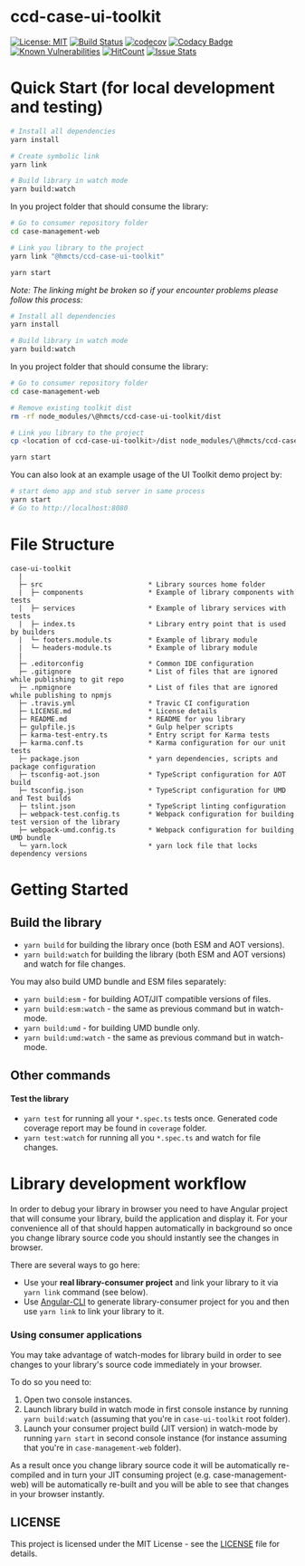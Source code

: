 # ccd-case-ui-toolkit
[![License: MIT](https://img.shields.io/badge/License-MIT-yellow.svg)](https://opensource.org/licenses/MIT)
[![Build Status](https://travis-ci.org/hmcts/ccd-case-ui-toolkit.svg?branch=master)](https://travis-ci.org/hmcts/ccd-case-ui-toolkit)
[![codecov](https://codecov.io/gh/hmcts/ccd-case-ui-toolkit/branch/master/graph/badge.svg)](https://codecov.io/gh/hmcts/ccd-case-ui-toolkit)
[![Codacy Badge](https://api.codacy.com/project/badge/Grade/93a438c61ff54973bc09a4387497e282)](https://www.codacy.com/app/adr1ancho/ccd-case-ui-toolkit?utm_source=github.com&amp;utm_medium=referral&amp;utm_content=hmcts/ccd-case-ui-toolkit&amp;utm_campaign=Badge_Grade)
[![Known Vulnerabilities](https://snyk.io/test/github/hmcts/ccd-case-ui-toolkit/badge.svg)](https://snyk.io/test/github/hmcts/ccd-case-ui-toolkit)
[![HitCount](http://hits.dwyl.io/hmcts/ccd-case-ui-toolkit.svg)](#ccd-case-ui-toolkit)
[![Issue Stats](http://issuestats.com/github/hmcts/ccd-case-ui-toolkit/badge/pr)](http://issuestats.com/github/hmcts/ccd-case-ui-toolkit)

# Quick Start (for local development and testing)

```bash
# Install all dependencies
yarn install

# Create symbolic link
yarn link

# Build library in watch mode
yarn build:watch
```

In you project folder that should consume the library:

```bash
# Go to consumer repository folder
cd case-management-web

# Link you library to the project
yarn link "@hmcts/ccd-case-ui-toolkit"

yarn start

```

*Note: The linking might be broken so if your encounter problems please follow this process:*

```bash
# Install all dependencies
yarn install

# Build library in watch mode
yarn build:watch
```

In you project folder that should consume the library:

```bash
# Go to consumer repository folder
cd case-management-web

# Remove existing toolkit dist
rm -rf node_modules/\@hmcts/ccd-case-ui-toolkit/dist

# Link you library to the project
cp <location of ccd-case-ui-toolkit>/dist node_modules/\@hmcts/ccd-case-ui-toolkit

yarn start

```

You can also look at an example usage of the UI Toolkit demo project by:
```bash
# start demo app and stub server in same process
yarn start
# Go to http://localhost:8080
```

# File Structure

```
case-ui-toolkit
  |
  ├─ src                          * Library sources home folder
  |  ├─ components                * Example of library components with tests
  |  ├─ services                  * Example of library services with tests
  |  ├─ index.ts                  * Library entry point that is used by builders
  |  └─ footers.module.ts         * Example of library module
  |  └─ headers-module.ts         * Example of library module
  |
  ├─ .editorconfig                * Common IDE configuration
  ├─ .gitignore	                  * List of files that are ignored while publishing to git repo
  ├─ .npmignore                   * List of files that are ignored while publishing to npmjs
  ├─ .travis.yml                  * Travic CI configuration
  ├─ LICENSE.md                   * License details
  ├─ README.md                    * README for you library
  ├─ gulpfile.js                  * Gulp helper scripts
  ├─ karma-test-entry.ts          * Entry script for Karma tests
  ├─ karma.conf.ts                * Karma configuration for our unit tests
  ├─ package.json                 * yarn dependencies, scripts and package configuration
  ├─ tsconfig-aot.json            * TypeScript configuration for AOT build
  ├─ tsconfig.json                * TypeScript configuration for UMD and Test builds
  ├─ tslint.json                  * TypeScript linting configuration
  ├─ webpack-test.config.ts       * Webpack configuration for building test version of the library
  ├─ webpack-umd.config.ts        * Webpack configuration for building UMD bundle
  └─ yarn.lock                    * yarn lock file that locks dependency versions
```

# Getting Started

## Build the library
- `yarn build` for building the library once (both ESM and AOT versions).
- `yarn build:watch` for building the library (both ESM and AOT versions) and watch for file changes.

You may also build UMD bundle and ESM files separately:
- `yarn build:esm` - for building AOT/JIT compatible versions of files.
- `yarn build:esm:watch` - the same as previous command but in watch-mode.
- `yarn build:umd` - for building UMD bundle only.
- `yarn build:umd:watch` - the same as previous command but in watch-mode.

## Other commands

#### Test the library
- `yarn test` for running all your `*.spec.ts` tests once. Generated code coverage report may be found in `coverage` folder.
- `yarn test:watch` for running all you `*.spec.ts` and watch for file changes.

# Library development workflow

In order to debug your library in browser you need to have Angular project that will consume your library, build the application and display it. For your convenience all of that should happen automatically in background so once you change library source code you should instantly see the changes in browser.

There are several ways to go here:
- Use your **real library-consumer project** and link your library to it via `yarn link` command (see below).
- Use [Angular-CLI](https://cli.angular.io/) to generate library-consumer project for you and then use `yarn link` to link your library to it.

### Using consumer applications

You may take advantage of watch-modes for library build in order to see changes to your library's source code immediately in your browser.

To do so you need to:
1. Open two console instances.
2. Launch library build in watch mode in first console instance by running `yarn build:watch` (assuming that you're in `case-ui-toolkit` root folder).
3. Launch your consumer project build (JIT version) in watch-mode by running `yarn start` in second console instance (for instance assuming that you're in `case-management-web` folder).

As a result once you change library source code it will be automatically re-compiled and in turn your JIT consuming project (e.g. case-management-web) will be automatically re-built and you will be able to see that changes in your browser instantly.

## LICENSE

This project is licensed under the MIT License - see the [LICENSE](LICENSE.md) file for details.
